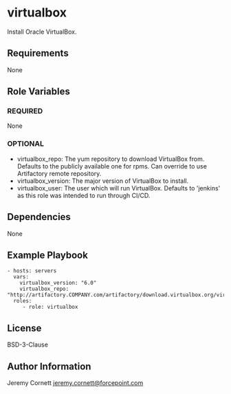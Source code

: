 # virtualbox

Install Oracle VirtualBox.

## Requirements

None

## Role Variables

### REQUIRED

None

### OPTIONAL

* virtualbox_repo: The yum repository to download VirtualBox from. 
  Defaults to the publicly available one for rpms. 
  Can override to use Artifactory remote repository.
* virtualbox_version: The major version of VirtualBox to install.
* virtualbox_user: The user which will run VirtualBox.
  Defaults to 'jenkins' as this role was intended to run through CI/CD.

## Dependencies

None

## Example Playbook

    - hosts: servers
      vars:
        virtualbox_version: "6.0"
        virtualbox_repo: "http://artifactory.COMPANY.com/artifactory/download.virtualbox.org/virtualbox/rpm/el/$releasever/$basearch"
      roles:
         - role: virtualbox

## License

BSD-3-Clause

## Author Information

Jeremy Cornett <jeremy.cornett@forcepoint.com>
